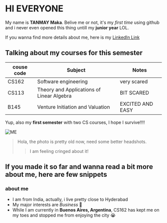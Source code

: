 # HI EVERYONE 

My name is **TANMAY Maka**. Belive me or not, it's my *first time* using github and i never even opened this thing untill my **junior year** LOL. 

If you wanna find more details about me, here is my [LinkedIn Link](www.linkedin.com/in/tanmay-maka)

## Talking about my courses for this semester 
| couse code | Subject                 | Notes                    | 
|-------------|-------------------------|--------------------------|
| CS162       | Software engineering   | very scared      |
| CS113       | Theory and Applications of Linear Algebra          | BIT SCARED     |
| B145        | Venture Initiation and Valuation    | EXCITED AND EASY   |


Yup, also my **first semester** with two CS courses, I hope I survive!!!!

![ME](https://media.licdn.com/dms/image/v2/D4D03AQEqJmfsAHjE1w/profile-displayphoto-shrink_200_200/profile-displayphoto-shrink_200_200/0/1719323762570?e=2147483647&v=beta&t=jWm4Z9Nxav1M-elbhHZvNMw1RRRrRE9C8SgjSlwtHHw)
> Hola, the photo is pretty old now, need some better headshots.
> >I am feeling cringed about it!

## If you made it so far and wanna read a bit more about me, here are few snippets 
### about me
- I am from India, actually, i live pretty close to Hyderabad
- My major interests are *Business* 🤫
- While I am currently in **Buenos Aires, Argentina**, CS162 has kept me on my toes and stopped me from enjoying the city 😭
